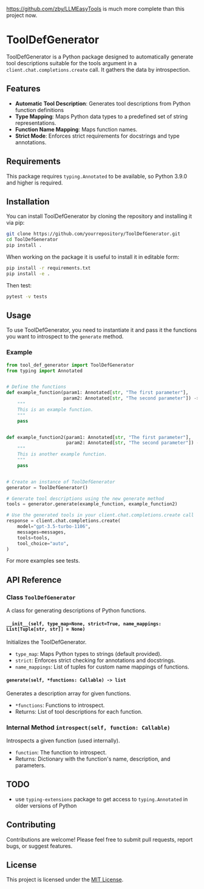 https://github.com/zby/LLMEasyTools is much more complete than this project now.


# ToolDefGenerator

ToolDefGenerator is a Python package designed to automatically generate tool descriptions suitable for the tools argument
in a `client.chat.completions.create` call. It gathers the data by introspection.


## Features

- **Automatic Tool Description**: Generates tool descriptions from Python function definitions
- **Type Mapping**: Maps Python data types to a predefined set of string representations.
- **Function Name Mapping**: Maps function names.
- **Strict Mode**: Enforces strict requirements for docstrings and type annotations.

## Requirements

This package requires `typing.Annotated` to be available, so Python 3.9.0 and higher is required. 

## Installation

You can install ToolDefGenerator by cloning the repository and installing it via pip:

```bash
git clone https://github.com/yourrepository/ToolDefGenerator.git
cd ToolDefGenerator
pip install .
```

When working on the package it is useful to install it in editable form:
```bash
pip install -r requirements.txt
pip install -e .
```

Then test:
```bash
pytest -v tests
```

## Usage

To use ToolDefGenerator, you need to instantiate it and pass it the functions you want to introspect
to the `generate` method.

### Example

```python
from tool_def_generator import ToolDefGenerator
from typing import Annotated


# Define the functions
def example_function(param1: Annotated[str, "The first parameter"],
                     param2: Annotated[str, "The second parameter"]) -> str:
    """
    This is an example function.
    """
    pass


def example_function2(param1: Annotated[str, "The first parameter"],
                      param2: Annotated[str, "The second parameter"]) -> str:
    """
    This is another example function.
    """
    pass


# Create an instance of ToolDefGenerator
generator = ToolDefGenerator()

# Generate tool descriptions using the new generate method
tools = generator.generate(example_function, example_function2)

# Use the generated tools in your client.chat.completions.create call
response = client.chat.completions.create(
    model="gpt-3.5-turbo-1106",
    messages=messages,
    tools=tools,
    tool_choice="auto",
)

```
For more examples see tests.

## API Reference

### Class `ToolDefGenerator`

A class for generating descriptions of Python functions.

#### `__init__(self, type_map=None, strict=True, name_mappings: List[Tuple[str, str]] = None)`

Initializes the ToolDefGenerator.

- `type_map`: Maps Python types to strings (default provided).
- `strict`: Enforces strict checking for annotations and docstrings.
- `name_mappings`: List of tuples for custom name mappings of functions.

#### `generate(self, *functions: Callable) -> list`

Generates a description array for given functions.

- `*functions`: Functions to introspect.
- Returns: List of tool descriptions for each function.

### Internal Method `introspect(self, function: Callable)`

Introspects a given function (used internally).

- `function`: The function to introspect.
- Returns: Dictionary with the function's name, description, and parameters.


## TODO
 
- use `typing-extensions` package to get access to `typing.Annotated` in older versions of Python

## Contributing

Contributions are welcome! Please feel free to submit pull requests, report bugs, or suggest features.

## License

This project is licensed under the [MIT License](LICENSE).
